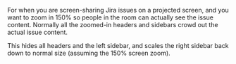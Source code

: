 For when you are screen-sharing Jira issues on a projected screen, and you want to zoom in 150% so people in the room can actually see the issue content.  Normally all the zoomed-in headers and sidebars crowd out the actual issue content.

This hides all headers and the left sidebar, and scales the right sidebar back down to normal size (assuming the 150% screen zoom).
